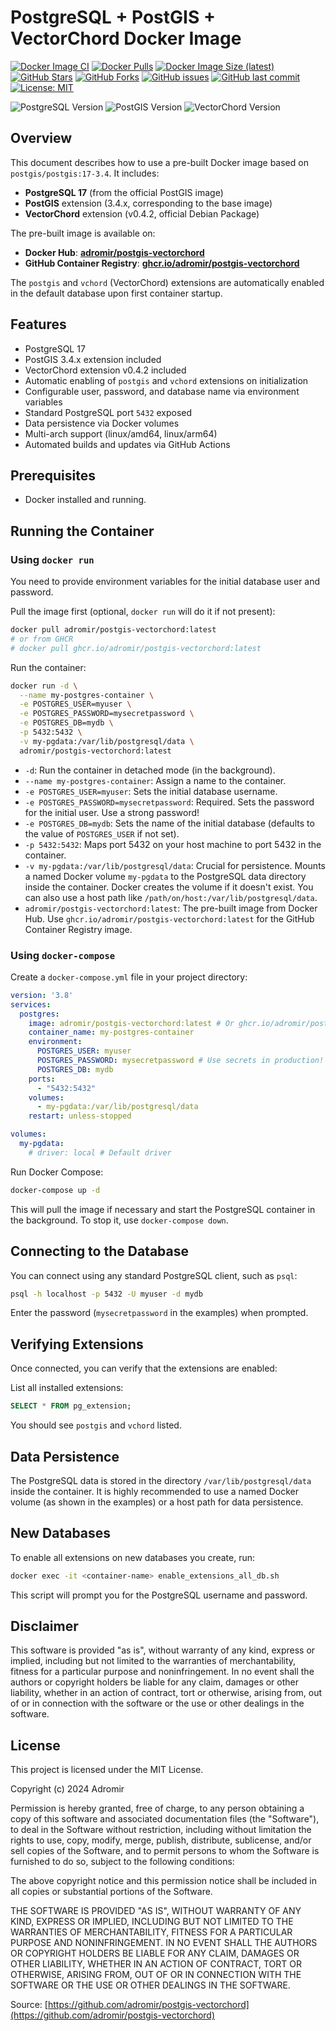 # PostgreSQL + PostGIS + VectorChord Docker Image

[![Docker Image CI](https://github.com/adromir/postgis-vectorchord/actions/workflows/docker-publish.yml/badge.svg)](https://github.com/adromir/postgis-vectorchord/actions/workflows/docker-publish.yml)
[![Docker Pulls](https://img.shields.io/docker/pulls/adromir/postgis-vectorchord.svg)](https://hub.docker.com/r/adromir/postgis-vectorchord)
[![Docker Image Size (latest)](https://img.shields.io/docker/image-size/adromir/postgis-vectorchord/latest)](https://hub.docker.com/r/adromir/postgis-vectorchord)
[![GitHub Stars](https://img.shields.io/github/stars/adromir/postgis-vectorchord.svg?style=social&label=Star)](https://github.com/adromir/postgis-vectorchord/stargazers/)
[![GitHub Forks](https://img.shields.io/github/forks/adromir/postgis-vectorchord.svg?style=social&label=Fork)](https://github.com/adromir/postgis-vectorchord/network/members)
[![GitHub issues](https://img.shields.io/github/issues/adromir/postgis-vectorchord.svg)](https://github.com/adromir/postgis-vectorchord/issues)
[![GitHub last commit](https://img.shields.io/github/last-commit/adromir/postgis-vectorchord.svg)](https://github.com/adromir/postgis-vectorchord/commits/main)
[![License: MIT](https://img.shields.io/badge/License-MIT-yellow.svg)](https://opensource.org/licenses/MIT)

![PostgreSQL Version](https://img.shields.io/badge/PostgreSQL-17-blue.svg)
![PostGIS Version](https://img.shields.io/badge/PostGIS-3.4-green.svg)
![VectorChord Version](https://img.shields.io/badge/VectorChord-0.4.2-orange.svg)

## Overview

This document describes how to use a pre-built Docker image based on `postgis/postgis:17-3.4`. It includes:

* **PostgreSQL 17** (from the official PostGIS image)
* **PostGIS** extension (3.4.x, corresponding to the base image)
* **VectorChord** extension (v0.4.2, official Debian Package)

The pre-built image is available on:
* **Docker Hub**: **[adromir/postgis-vectorchord](https://hub.docker.com/r/adromir/postgis-vectorchord)**
* **GitHub Container Registry**: **[ghcr.io/adromir/postgis-vectorchord](https://github.com/users/Adromir/packages/container/package/postgis-vectorchord)**

The `postgis` and `vchord` (VectorChord) extensions are automatically enabled in the default database upon first container startup.

## Features

* PostgreSQL 17
* PostGIS 3.4.x extension included
* VectorChord extension v0.4.2 included
* Automatic enabling of `postgis` and `vchord` extensions on initialization
* Configurable user, password, and database name via environment variables
* Standard PostgreSQL port `5432` exposed
* Data persistence via Docker volumes
* Multi-arch support (linux/amd64, linux/arm64)
* Automated builds and updates via GitHub Actions

## Prerequisites

* Docker installed and running.

## Running the Container

### Using `docker run`

You need to provide environment variables for the initial database user and password.

Pull the image first (optional, `docker run` will do it if not present):
```bash
docker pull adromir/postgis-vectorchord:latest
# or from GHCR
# docker pull ghcr.io/adromir/postgis-vectorchord:latest
```

Run the container:
```bash
docker run -d \
  --name my-postgres-container \
  -e POSTGRES_USER=myuser \
  -e POSTGRES_PASSWORD=mysecretpassword \
  -e POSTGRES_DB=mydb \
  -p 5432:5432 \
  -v my-pgdata:/var/lib/postgresql/data \
  adromir/postgis-vectorchord:latest
```

* `-d`: Run the container in detached mode (in the background).
* `--name my-postgres-container`: Assign a name to the container.
* `-e POSTGRES_USER=myuser`: Sets the initial database username.
* `-e POSTGRES_PASSWORD=mysecretpassword`: Required. Sets the password for the initial user. Use a strong password!
* `-e POSTGRES_DB=mydb`: Sets the name of the initial database (defaults to the value of `POSTGRES_USER` if not set).
* `-p 5432:5432`: Maps port 5432 on your host machine to port 5432 in the container.
* `-v my-pgdata:/var/lib/postgresql/data`: Crucial for persistence. Mounts a named Docker volume `my-pgdata` to the PostgreSQL data directory inside the container. Docker creates the volume if it doesn't exist. You can also use a host path like `/path/on/host:/var/lib/postgresql/data`.
* `adromir/postgis-vectorchord:latest`: The pre-built image from Docker Hub. Use `ghcr.io/adromir/postgis-vectorchord:latest` for the GitHub Container Registry image.

### Using `docker-compose`

Create a `docker-compose.yml` file in your project directory:

```yaml
version: '3.8'
services:
  postgres:
    image: adromir/postgis-vectorchord:latest # Or ghcr.io/adromir/postgis-vectorchord:latest
    container_name: my-postgres-container
    environment:
      POSTGRES_USER: myuser
      POSTGRES_PASSWORD: mysecretpassword # Use secrets in production!
      POSTGRES_DB: mydb
    ports:
      - "5432:5432"
    volumes:
      - my-pgdata:/var/lib/postgresql/data
    restart: unless-stopped

volumes:
  my-pgdata:
    # driver: local # Default driver
```

Run Docker Compose:
```bash
docker-compose up -d
```

This will pull the image if necessary and start the PostgreSQL container in the background. To stop it, use `docker-compose down`.

## Connecting to the Database

You can connect using any standard PostgreSQL client, such as `psql`:
```bash
psql -h localhost -p 5432 -U myuser -d mydb
```
Enter the password (`mysecretpassword` in the examples) when prompted.

## Verifying Extensions

Once connected, you can verify that the extensions are enabled:

List all installed extensions:
```sql
SELECT * FROM pg_extension;
```
You should see `postgis` and `vchord` listed.

## Data Persistence

The PostgreSQL data is stored in the directory `/var/lib/postgresql/data` inside the container. It is highly recommended to use a named Docker volume (as shown in the examples) or a host path for data persistence.

## New Databases

To enable all extensions on new databases you create, run:
```bash
docker exec -it <container-name> enable_extensions_all_db.sh
```
This script will prompt you for the PostgreSQL username and password.

## Disclaimer

This software is provided "as is", without warranty of any kind, express or implied, including but not limited to the warranties of merchantability, fitness for a particular purpose and noninfringement. In no event shall the authors or copyright holders be liable for any claim, damages or other liability, whether in an action of contract, tort or otherwise, arising from, out of or in connection with the software or the use or other dealings in the software.

## License

This project is licensed under the MIT License.

Copyright (c) 2024 Adromir

Permission is hereby granted, free of charge, to any person obtaining a copy
of this software and associated documentation files (the "Software"), to deal
in the Software without restriction, including without limitation the rights
to use, copy, modify, merge, publish, distribute, sublicense, and/or sell
copies of the Software, and to permit persons to whom the Software is
furnished to do so, subject to the following conditions:

The above copyright notice and this permission notice shall be included in all
copies or substantial portions of the Software.

THE SOFTWARE IS PROVIDED "AS IS", WITHOUT WARRANTY OF ANY KIND, EXPRESS OR
IMPLIED, INCLUDING BUT NOT LIMITED TO THE WARRANTIES OF MERCHANTABILITY,
FITNESS FOR A PARTICULAR PURPOSE AND NONINFRINGEMENT. IN NO EVENT SHALL THE
AUTHORS OR COPYRIGHT HOLDERS BE LIABLE FOR ANY CLAIM, DAMAGES OR OTHER
LIABILITY, WHETHER IN AN ACTION OF CONTRACT, TORT OR OTHERWISE, ARISING FROM,
OUT OF OR IN CONNECTION WITH THE SOFTWARE OR THE USE OR OTHER DEALINGS IN THE
SOFTWARE.

Source: [https://github.com/adromir/postgis-vectorchord](https://github.com/adromir/postgis-vectorchord)
